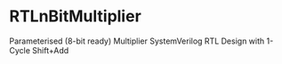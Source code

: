 # RTLnBitMultiplier
Parameterised (8-bit ready) Multiplier SystemVerilog RTL Design with 1-Cycle Shift+Add

